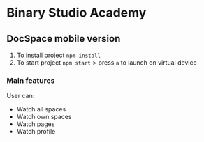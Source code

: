 # Binary Studio Academy 
## DocSpace mobile version

1. To install project `npm install`
2. To start project `npm start` > press `a` to launch on virtual device


### Main features
 User can:
* Watch all spaces
* Watch own spaces 
* Watch pages 
* Watch profile
